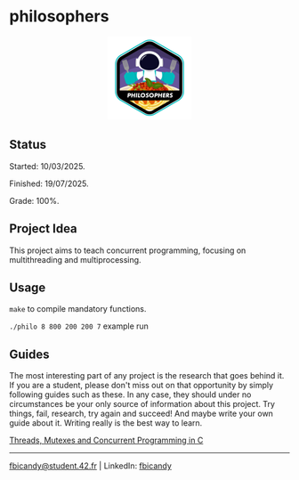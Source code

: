 # philosophers

<p align="center">
  <img src="https://github.com/FreddyBicandy50/FreddyBicandy50/blob/main/42_badges/philosopherse.png" alt="philosophers 42 project badge"/>
</p>

## Status
Started: 10/03/2025.

Finished: 19/07/2025.

Grade: 100%.
## Project Idea
This project aims to teach concurrent programming, focusing on multithreading and multiprocessing.

## Usage
``make`` to compile mandatory functions.

``./philo 8 800 200 200 7`` example run


## Guides

The most interesting part of any project is the research that goes behind it. If you are a student, please don't miss out on that opportunity by simply following guides such as these. In any case, they should under no circumstances be your only source of information about this project. Try things, fail, research, try again and succeed! And maybe write your own guide about it. Writing really is the best way to learn.

<a href="https://www.codequoi.com/en/threads-mutexes-and-concurrent-programming-in-c/">Threads, Mutexes and Concurrent Programming in C</a>

---
fbicandy@student.42.fr | LinkedIn: [fbicandy](https://www.linkedin.com/in/freddy-bicandy/)
